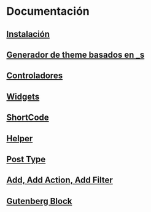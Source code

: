 # Documentación

## [Instalación](https://github.com/d3turnes/antonella-framework-for-wp/tree/1.8/docs/install.md)
## [Generador de theme basados en _s](https://github.com/d3turnes/antonella-framework-for-wp/tree/1.8/docs/theme.md)
## [Controladores](https://github.com/d3turnes/antonella-framework-for-wp/tree/1.8/docs/controllers.md)
## [Widgets](https://github.com/d3turnes/antonella-framework-for-wp/blob/1.8/docs/widgets.md)
## [ShortCode](https://github.com/d3turnes/antonella-framework-for-wp/blob/1.8/docs/shortcode.md)
## [Helper](https://github.com/d3turnes/antonella-framework-for-wp/blob/1.8/docs/helper.md)
## [Post Type](https://github.com/d3turnes/antonella-framework-for-wp/blob/1.8/docs/cpt.md)
## [Add, Add Action, Add Filter](https://github.com/d3turnes/antonella-framework-for-wp/blob/1.8/docs/add.md)
## [Gutenberg Block](https://github.com/d3turnes/antonella-framework-for-wp/blob/1.8/docs/gutenberg.md)